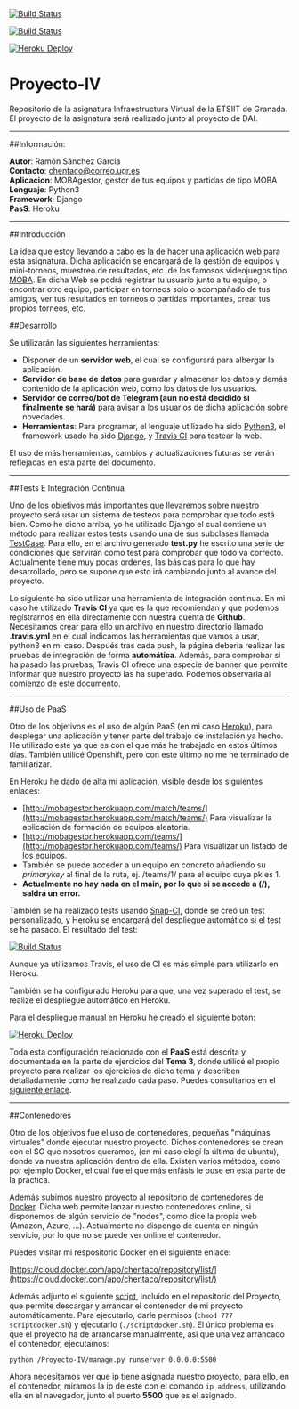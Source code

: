 [![Build Status](https://travis-ci.org/Chentaco/Proyecto-IV.svg?branch=master)](https://travis-ci.org/Chentaco/Proyecto-IV)  
  
[![Build Status](https://snap-ci.com/Chentaco/Proyecto-IV/branch/master/build_image)](https://snap-ci.com/Chentaco/Proyecto-IV/branch/master)  
  
[![Heroku Deploy](https://www.herokucdn.com/deploy/button.svg)](https://heroku.com/deploy?template=https://github.com/Chentaco/Proyecto-IV/tree/master) 


# Proyecto-IV
Repositorio de la asignatura Infraestructura Virtual de la ETSIIT de Granada. El proyecto de la asignatura será realizado junto al proyecto de DAI. 
  
-------------------------------- 

##Información:  

**Autor**: Ramón Sánchez García  
**Contacto**: chentaco@correo.ugr.es  
**Aplicacion**: MOBAgestor, gestor de tus equipos y partidas de tipo MOBA  
**Lenguaje**: Python3  
**Framework**: Django   
**PasS**: Heroku 
  
--------------------------------  
##Introducción

La idea que estoy llevando a cabo es la de hacer una aplicación web para esta asignatura. Dicha aplicación se encargará de la gestión de equipos y mini-torneos, muestreo de resultados, etc. de los famosos videojuegos tipo [MOBA](https://es.wikipedia.org/wiki/Multiplayer_online_battle_arena). En dicha Web se podrá registrar tu usuario junto a tu equipo, o encontrar otro equipo, participar en torneos solo o acompañado de tus amigos, ver tus resultados en torneos o partidas importantes, crear tus propios torneos, etc.  



##Desarrollo 

Se utilizarán las siguientes herramientas:   

* Disponer de un **servidor web**, el cual se configurará para albergar la aplicación.
* **Servidor de base de datos** para guardar y almacenar los datos y demás contenido de la aplicación web, como los datos de los usuarios.
* **Servidor de correo/bot de Telegram (aun no está decidido si finalmente se hará)** para avisar a los usuarios de dicha aplicación sobre novedades.
* **Herramientas**: Para programar, el lenguaje utilizado ha sido [Python3](https://www.python.org/download/releases/3.0/), el framework usado ha sido [Django](https://www.djangoproject.com/), y [Travis CI](https://travis-ci.org/) para testear la web.  

  
El uso de más herramientas, cambios y actualizaciones futuras se verán reflejadas en esta parte del documento.

--------------------------------

##Tests E Integración Continua

Uno de los objetivos más importantes que llevaremos sobre nuestro proyecto será usar un sistema de testeos para comprobar que todo está bien. Como he dicho arriba, yo he utilizado Django el cual contiene un método para realizar estos tests usando una de sus subclases llamada [TestCase](https://docs.djangoproject.com/en/1.8/topics/testing/tools/#django.test.TestCase). Para ello, en el archivo generado **test.py** he escrito una serie de condiciones que servirán como test para comprobar que todo va correcto. Actualmente tiene muy pocas ordenes, las básicas para lo que hay desarrollado, pero se supone que esto irá cambiando junto al avance del proyecto.  

  
Lo siguiente ha sido utilizar una herramienta de integración continua. En mi caso he utilizado **Travis CI** ya que es la que recomiendan y que podemos registrarnos en ella directamente con nuestra cuenta de **Github**. Necesitamos crear para ello un archivo en nuestro directorio llamado **.travis.yml** en el cual indicamos las herramientas que vamos a usar, python3 en mi caso. Después tras cada push, la página debería realizar las pruebas de integración de forma **automática**. Además, para comprobar si ha pasado las pruebas, Travis CI ofrece una especie de banner que permite informar que nuestro proyecto las ha superado. Podemos observarla al comienzo de este documento.  
  
-------------------------------  
  
##Uso de PaaS  
  
Otro de los objetivos es el uso de algún PaaS (en mi caso [Heroku](https://www.heroku.com)), para desplegar una aplicación y tener parte del trabajo de instalación ya hecho. He utilizado este ya que es con el que más he trabajado en estos últimos días. También utilicé Openshift, pero con este último no me he terminado de familiarizar.  
  
En Heroku he dado de alta mi aplicación, visible desde los siguientes enlaces:  
  
* [http://mobagestor.herokuapp.com/match/teams/](http://mobagestor.herokuapp.com/match/teams/) Para visualizar la aplicación de formación de equipos aleatoria.  
* [http://mobagestor.herokuapp.com/teams/](http://mobagestor.herokuapp.com/teams/) Para visualizar un listado de los equipos.  
* También se puede acceder a un equipo en concreto añadiendo su *primarykey* al final de la ruta, ej. /teams/1/ para el equipo cuya pk es 1.  
* **Actualmente no hay nada en el main, por lo que si se accede a (/), saldrá un error.**  
  
También se ha realizado tests usando [Snap-CI](https://snap-ci.com/), donde se creó un test personalizado, y Heroku se encargará del despliegue automático si el test se ha pasado. El resultado del test:  
  
[![Build Status](https://snap-ci.com/Chentaco/Proyecto-IV/branch/master/build_image)](https://snap-ci.com/Chentaco/Proyecto-IV/branch/master)  
  
Aunque ya utilizamos Travis, el uso de CI es más simple para utilizarlo en Heroku. 
  
También se ha configurado Heroku para que, una vez superado el test, se realize el despliegue automático en Heroku.  
  
Para el despliegue manual en Heroku he creado el siguiente botón:  
  
[![Heroku Deploy](https://www.herokucdn.com/deploy/button.svg)](https://heroku.com/deploy?template=https://github.com/Chentaco/Proyecto-IV/tree/master)  
  
Toda esta configuración relacionado con el **PaaS** está descrita y documentada en la parte de ejercicios del **Tema 3**, donde utilicé el propio proyecto para realizar los ejercicios de dicho tema y describen detalladamente como he realizado cada paso. Puedes consultarlos en el [siguiente enlace](https://github.com/Chentaco/EjerciciosIV/blob/master/tema3.md). 

-------------------------------  

##Contenedores

Otro de los objetivos fue el uso de contenedores, pequeñas "máquinas virtuales" donde ejecutar nuestro proyecto. Dichos contenedores se crean con el SO que nosotros queramos, (en mi caso elegí la última de ubuntu), donde va nuestra aplicación dentro de ella. Existen varios métodos, como por ejemplo Docker, el cual fue el que más enfásis le puse en esta parte de la práctica.  

Además subimos nuestro proyecto al repositorio de contenedores de [Docker](). Dicha web permite lanzar nuestro contenedores online, si disponemos de algún servicio de "nodes", como dice la propia web (Amazon, Azure, ...). Actualmente no dispongo de cuenta en ningún servicio, por lo que no se puede ver online el contenedor.  

Puedes visitar mi respositorio Docker en el siguiente enlace:  

[https://cloud.docker.com/app/chentaco/repository/list/](https://cloud.docker.com/app/chentaco/repository/list/)  

Además adjunto el siguiente [script](https://github.com/Chentaco/Proyecto-IV/blob/master/scriptdocker.sh), incluido en el repositorio del Proyecto, que permite descargar y arrancar el contenedor de mi proyecto automáticamente. Para ejecutarlo, darle permisos (```chmod 777 scriptdocker.sh```) y ejecutarlo (```./scriptdocker.sh```). El único problema es que el proyecto ha de arrancarse manualmente, asi que una vez arrancado el contenedor, ejecutamos:  

```python /Proyecto-IV/manage.py runserver 0.0.0.0:5500```  
  
Ahora necesitamos ver que ip tiene asignada nuestro proyecto, para ello, en el contenedor, miramos la ip de este con el comando ```ip address```, utilizando ella en el navegador, junto el puerto **5500** que es el asignado.
  
  
